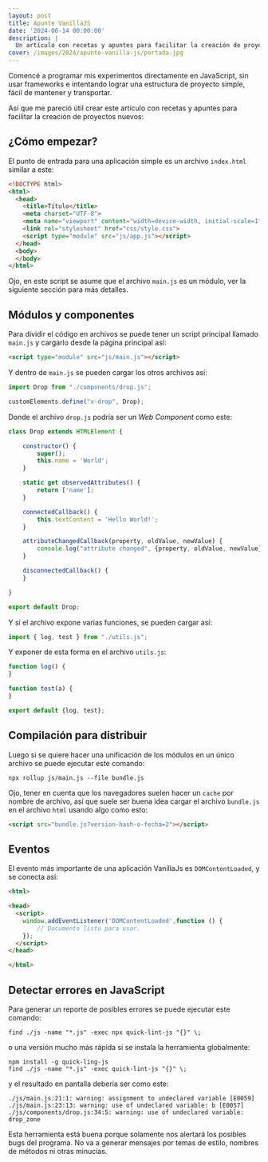 ```yaml
---
layout: post
title: Apunte VanillaJS
date: '2024-06-14 00:00:00'
description: |
  Un artículo con recetas y apuntes para facilitar la creación de proyectos nuevos.
cover: /images/2024/apunte-vanilla-js/portada.jpg
---
```


Comencé a programar mis experimentos directamente en JavaScript, sin usar
frameworks e intentando lograr una estructura de proyecto simple, fácil de
mantener y transportar.

Así que me pareció útil crear este artículo con recetas y apuntes para facilitar
la creación de proyectos nuevos:

## ¿Cómo empezar?

El punto de entrada para una aplicación simple es un archivo `index.html`
similar a este:

```html
<!DOCTYPE html>
<html>
  <head>
    <title>Título</title>
    <meta charset="UTF-8">
    <meta name="viewport" content="width=device-width, initial-scale=1">
    <link rel="stylesheet" href="css/style.css">
    <script type="module" src="js/app.js"></script>
  </head>
  <body>
  </body>
</html>
```

Ojo, en este script se asume que el archivo `main.js` es un módulo, ver la
siguiente sección para más detalles.

## Módulos y componentes

Para dividir el código en archivos se puede tener un script principal llamado
`main.js` y cargarlo desde la página principal así:

```html
<script type="module" src="js/main.js"></script>
```

Y dentro de `main.js` se pueden cargar los otros archivos así:

```js
import Drop from "./components/drop.js";

customElements.define("x-drop", Drop);
```

Donde el archivo `drop.js` podría ser un *Web Component* como este:

```js
class Drop extends HTMLElement {

    constructor() {
        super();
        this.name = 'World';
    }

    static get observedAttributes() {
        return ['name'];
    }

    connectedCallback() {
        this.textContent = 'Hello World!';
    }

    attributeChangedCallback(property, oldValue, newValue) {
        console.log("attribute changed", {property, oldValue, newValue});
    }

    disconnectedCallback() {
    }

}

export default Drop;
```

Y si el archivo expone varias funciones, se pueden cargar así:

```js
import { log, test } from "./utils.js";
```

Y exponer de esta forma en el archivo `utils.js`:

```js
function log() {
}

function test(a) {
}

export default {log, test};
```


## Compilación para distribuir

Luego si se quiere hacer una unificación de los módulos en un único archivo se
puede ejecutar este comando:

```
npx rollup js/main.js --file bundle.js
```

Ojo, tener en cuenta que los navegadores suelen hacer un `cache` por nombre de
archivo, así que suele ser buena idea cargar el archivo `bundle.js` en el
archivo `html` usando algo como esto:

```html
<script src="bundle.js?version-hash-o-fecha=2"></script>
```

## Eventos

El evento más importante de una aplicación VanillaJs es `DOMContentLoaded`, y se
conecta así:

```html
<html>

<head>
  <script>
    window.addEventListener('DOMContentLoaded',function () {
        // Documento listo para usar.
    });
  </script>
</head>

</html>
```

## Detectar errores en JavaScript

Para generar un reporte de posibles errores se puede ejecutar este comando:

```
find ./js -name "*.js" -exec npx quick-lint-js "{}" \;
```

o una versión mucho más rápida si se instala la herramienta globalmente:

```
npm install -g quick-ling-js
find ./js -name "*.js" -exec quick-lint-js "{}" \;
```

y el resultado en pantalla debería ser como este:

```
./js/main.js:21:1: warning: assignment to undeclared variable [E0059]
./js/main.js:23:13: warning: use of undeclared variable: b [E0057]
./js/components/drop.js:34:5: warning: use of undeclared variable: drop_zone
```

Esta herramienta está buena porque solamente nos alertará los posibles bugs del
programa. No va a generar mensajes por temas de estilo, nombres de métodos ni
otras minucias.

